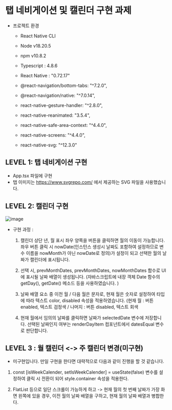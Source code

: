 # 탭 네비게이션 및 캘린더 구현 과제


- 프로젝트 환경
  
  - React Native CLI
  - Node v18.20.5
  - npm v10.8.2
  - Typescript : 4.8.6
  - React Native : "0.72.17"
 
    
  - @react-navigation/bottom-tabs: "^7.2.0",
  - @react-navigation/native: "^7.0.14",
  - react-native-gesture-handler: "^2.8.0",
  - react-native-reanimated: "3.5.4",
  - react-native-safe-area-context: "^4.4.0",
  - react-native-screens: "^4.4.0",
  - react-native-svg: "^12.3.0"



## LEVEL 1: 탭 네비게이션 구현

- App.tsx 파일에 구현
- 탭 이미지는 https://www.svgrepo.com/ 에서 제공하는 SVG 파일을 사용했습니다.

## LEVEL 2: 캘린더 구현

![image](https://github.com/user-attachments/assets/8209dbc8-a236-474d-ab35-06ae99a7a1a5)


- 구현 과정 : 

  1) 캘린더 상단 년, 월 표시 좌우 양쪽을 버튼을 클릭하면 월의 이동이 가능합니다.
  좌우 버튼 클릭 시 nowDate(인스턴스 생성시 날짜도 포함하여 설정하므로 변수 이름을 nowMonth가 아닌 nowDate로 정의)가 설정이 되고
  선택한 월의 날짜가 캘린더에 표시됩니다.



  2) 선택 시, prevMonthDates, prevMonthDates, nowMonthDates 함수로 UI에 표시될 날짜 배열이 생성됩니다. 
    (자바스크립트에 내장 객체 Date 함수의 getDay(), getDate() 메소드 등을 사용하였습니다. )



  3) 날짜 배열 요소 중 이전 월 / 다음 월은 문자로, 현재 월은 숫자로 설정하여
     타입에 따라 텍스트 color, disabled 속성을 적용하였습니다. (현재 월 : 버튼 enabled, 텍스트 검정색 / 나머지 : 버튼 disabled, 텍스트 회색

     

  4) 현재 월에서 임의의 날짜를 클릭하면 날짜가 selectedDate 변수에 저장합니다. 선택된 날짜인지 여부는 renderDayItem 컴포넌트에서 datesEqual 변수로 판단합니다.    


## LEVEL 3 : 월 캘린더 <-> 주 캘린더 변경(미구현)

- 미구현입니다. 만일 구현을 한다면 대략적으로 다음과 같이 진행을 할 것 같습니다.

1) const [isWeekCalender, setIsWeekCalender] = useState(false) 변수를 설정하여 클릭 시 전환이 되어 style.container 속성을 적용한다.

2) FlatList 등으로 일단 스크롤이 가능하게 하고 -> 현재 월의 첫 번째 날짜가 가장 화면 왼쪽에 있을 경우, 이전 월의 날짜 배열을 구하고, 현재 월의 날짜 배열과 병합한다.

